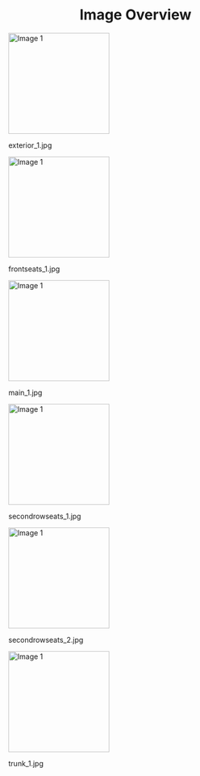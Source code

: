 <h1 style ="text-align: center;"> Image Overview </h1>
<div>
<div>
<img src="https://media.evkx.net/multimedia/models/mercedes/eqs/eqs_450plus/exterior_1_xst.jpg" alt="Image 1" style="width: 200px;">
<p>exterior_1.jpg</p>
</div>
<div>
<img src="https://media.evkx.net/multimedia/models/mercedes/eqs/eqs_450plus/frontseats_1_xst.jpg" alt="Image 1" style="width: 200px;">
<p>frontseats_1.jpg</p>
</div>
<div>
<img src="https://media.evkx.net/multimedia/models/mercedes/eqs/eqs_450plus/main_1_xst.jpg" alt="Image 1" style="width: 200px;">
<p>main_1.jpg</p>
</div>
<div>
<img src="https://media.evkx.net/multimedia/models/mercedes/eqs/eqs_450plus/secondrowseats_1_xst.jpg" alt="Image 1" style="width: 200px;">
<p>secondrowseats_1.jpg</p>
</div>
<div>
<img src="https://media.evkx.net/multimedia/models/mercedes/eqs/eqs_450plus/secondrowseats_2_xst.jpg" alt="Image 1" style="width: 200px;">
<p>secondrowseats_2.jpg</p>
</div>
<div>
<img src="https://media.evkx.net/multimedia/models/mercedes/eqs/eqs_450plus/trunk_1_xst.jpg" alt="Image 1" style="width: 200px;">
<p>trunk_1.jpg</p>
</div>
</div>
